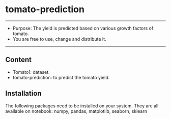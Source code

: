 # tomato-prediction

---
- Purpose: The yield is predicted based on various growth factors of tomato.
- You are free to use, change and distribute it.

---

Content
---
* Tomato1: dataset.
* tomato-prediction: to predict the tomato yield.

Installation
---
The following packages need to be installed on your system. They are all available on notebook: numpy, pandas, matplotlib, seaborn, sklearn


